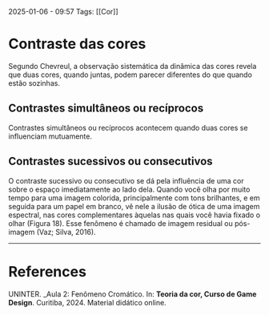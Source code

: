 2025-01-06 - 09:57
Tags: [[Cor]]

# Contraste das cores

Segundo Chevreul, a observação sistemática da dinâmica das cores
revela que duas cores, quando juntas, podem parecer diferentes do que quando
estão sozinhas.

## Contrastes simultâneos ou recíprocos

Contrastes simultâneos ou recíprocos acontecem quando duas cores se
influenciam mutuamente.

## Contrastes sucessivos ou consecutivos

O contraste sucessivo ou consecutivo se dá pela influência de uma cor
sobre o espaço imediatamente ao lado dela. Quando você olha por muito tempo
para uma imagem colorida, principalmente com tons brilhantes, e em seguida
para um papel em branco, vê nele a ilusão de ótica de uma imagem espectral,
nas cores complementares àquelas nas quais você havia fixado o olhar (Figura
18). Esse fenômeno é chamado de imagem residual ou pós-imagem (Vaz;
Silva, 2016).


---

# References

UNINTER.  _Aula 2: Fenômeno Cromático. In: **Teoria da cor, Curso de Game Design**. Curitiba, 2024. Material didático online.